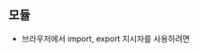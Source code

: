## 모듈

- 브라우저에서 import, export 지시자를 사용하려면 <script type="module">같은 속성이 필요하다.
- 모듈은 자신만의 스코프를 갖는다. A 모듈에서 정의한 변수를 B 모듈에서 그냥 접근할 수는 없다. export를 해야 접근 가능.
- 모듈은 항상 defer 속성을 붙인것과 같이 지연 실행된다. 덕분에 모듈 스크립트는 항상 완전한 HTML 페이지를 '볼 수' 있고 문서 내 요소에도 접근할 수 있다.
- 번들러는 이런 모듈을 하나 혹은 여러개의 파일로 합치는 도구. 이 때, import, export는 특별한 번들러 함수로 대체되기 때문에 `type='module'`이 필요 없어짐

## reference

- [모듈](https://ko.javascript.info/modules-intro)

